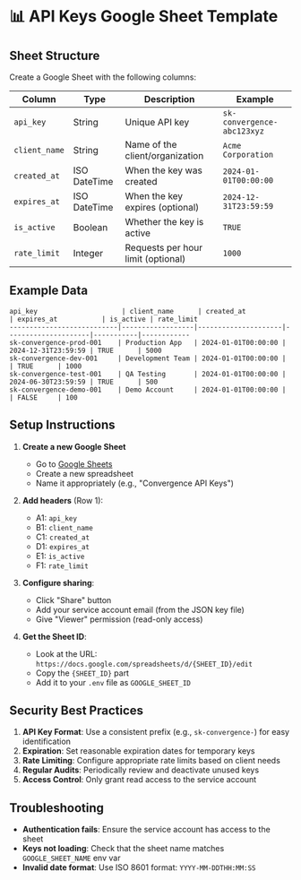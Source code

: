 # 📊 API Keys Google Sheet Template

## Sheet Structure

Create a Google Sheet with the following columns:

| Column | Type | Description | Example |
|--------|------|-------------|---------|
| `api_key` | String | Unique API key | `sk-convergence-abc123xyz` |
| `client_name` | String | Name of the client/organization | `Acme Corporation` |
| `created_at` | ISO DateTime | When the key was created | `2024-01-01T00:00:00` |
| `expires_at` | ISO DateTime | When the key expires (optional) | `2024-12-31T23:59:59` |
| `is_active` | Boolean | Whether the key is active | `TRUE` |
| `rate_limit` | Integer | Requests per hour limit (optional) | `1000` |

## Example Data

```
api_key                     | client_name      | created_at           | expires_at           | is_active | rate_limit
---------------------------|------------------|---------------------|---------------------|-----------|------------
sk-convergence-prod-001    | Production App   | 2024-01-01T00:00:00 | 2024-12-31T23:59:59 | TRUE      | 5000
sk-convergence-dev-001     | Development Team | 2024-01-01T00:00:00 |                     | TRUE      | 1000
sk-convergence-test-001    | QA Testing       | 2024-01-01T00:00:00 | 2024-06-30T23:59:59 | TRUE      | 500
sk-convergence-demo-001    | Demo Account     | 2024-01-01T00:00:00 |                     | FALSE     | 100
```

## Setup Instructions

1. **Create a new Google Sheet**
   - Go to [Google Sheets](https://sheets.google.com)
   - Create a new spreadsheet
   - Name it appropriately (e.g., "Convergence API Keys")

2. **Add headers** (Row 1):
   - A1: `api_key`
   - B1: `client_name`
   - C1: `created_at`
   - D1: `expires_at`
   - E1: `is_active`
   - F1: `rate_limit`

3. **Configure sharing**:
   - Click "Share" button
   - Add your service account email (from the JSON key file)
   - Give "Viewer" permission (read-only access)

4. **Get the Sheet ID**:
   - Look at the URL: `https://docs.google.com/spreadsheets/d/{SHEET_ID}/edit`
   - Copy the `{SHEET_ID}` part
   - Add it to your `.env` file as `GOOGLE_SHEET_ID`

## Security Best Practices

1. **API Key Format**: Use a consistent prefix (e.g., `sk-convergence-`) for easy identification
2. **Expiration**: Set reasonable expiration dates for temporary keys
3. **Rate Limiting**: Configure appropriate rate limits based on client needs
4. **Regular Audits**: Periodically review and deactivate unused keys
5. **Access Control**: Only grant read access to the service account

## Troubleshooting

- **Authentication fails**: Ensure the service account has access to the sheet
- **Keys not loading**: Check that the sheet name matches `GOOGLE_SHEET_NAME` env var
- **Invalid date format**: Use ISO 8601 format: `YYYY-MM-DDTHH:MM:SS`